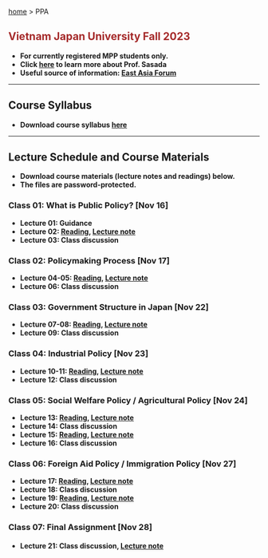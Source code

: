 [home](https://hirosasada.github.io/) > PPA  
## <font color="BROWN">Vietnam Japan University Fall 2023</font>    
- **For currently registered MPP students only.**  
- **Click [here](https://hirosasada.github.io/) to learn more about Prof. Sasada**
- **Useful source of information: [East Asia Forum](https://www.eastasiaforum.org/)**  
__________________________________________________________  
    
## Course Syllabus      
- **Download course syllabus [here](https://drive.google.com/file/d/1KCKLGnk-xRbeFtJi0sntYkx00pLC0kaq/view?usp=sharing)**   

__________________________________________________________  
    
## Lecture Schedule and Course Materials  
- **Download course materials (lecture notes and readings) below.**  
- **The files are password-protected.**  
### Class 01: What is Public Policy? [Nov 16]  
- **Lecture 01: Guidance**    
- **Lecture 02: [Reading](https://drive.google.com/file/d/1-gpPMhYiJyrjltMS2AiZIaw7X2pGA7l0/view?usp=sharing), [Lecture note](https://docs.google.com/presentation/d/1rGAvFEZTZ5Wjz7Noty_dhB8AbiO-EK8Z/edit?usp=sharing&ouid=104589837005913685916&rtpof=true&sd=true)**  
- **Lecture 03: Class discussion**  
### Class 02: Policymaking Process [Nov 17]    
- **Lecture 04-05: [Reading](https://drive.google.com/file/d/1qE7tWCvEmKFPvFg_EmMNThgp4UJj943g/view?usp=sharing), [Lecture note](https://docs.google.com/presentation/d/1aF5So15Zw_DfvZQ1ViouBmlrB-WkZbgu/edit?usp=sharing&ouid=104589837005913685916&rtpof=true&sd=true)**   
- **Lecture 06: Class discussion**  
### Class 03: Government Structure in Japan [Nov 22]    
- **Lecture 07-08: [Reading](https://drive.google.com/file/d/1wBbTRzsGGpBSJRPTVrI7J8IeqKM-_VjQ/view?usp=sharing), [Lecture note](https://docs.google.com/presentation/d/1LlpvDTvXwk2YCFRryFq8XQahdUrecm4T/edit?usp=sharing&ouid=104589837005913685916&rtpof=true&sd=true)**  
- **Lecture 09: Class discussion**  
### Class 04: Industrial Policy [Nov 23]   
- **Lecture 10-11: [Reading](https://drive.google.com/file/d/1Y4mfIwx1EWLEMQvpcjNLNNJD6banbsYW/view?usp=drive_link),  [Lecture note](https://docs.google.com/presentation/d/1s8f7MZ19wAnTJ5HnhHYylA96R0JqPEkE/edit?usp=sharing&ouid=104589837005913685916&rtpof=true&sd=true)**  
- **Lecture 12: Class discussion**  
### Class 05: Social Welfare Policy / Agricultural Policy [Nov 24]   
- **Lecture 13: [Reading](https://drive.google.com/file/d/1vzYHnnFQbWAxgmz8_yaFpbOnNXx7jJQs/view?usp=sharing), [Lecture note](https://docs.google.com/presentation/d/1j2tIb-YbNP8GpgiddPyW5P1ux-7p-G-2/edit?usp=sharing&ouid=104589837005913685916&rtpof=true&sd=true)**  
- **Lecture 14: Class discussion**
- **Lecture 15: [Reading](https://drive.google.com/file/d/1SSTvF69W2sYGTrTZCGh06OJfDZx5wIa7/view?usp=sharing), [Lecture note](https://docs.google.com/presentation/d/12rJ4fKxXx0553JPRIEOHP3lTn-WvPO1n/edit?usp=sharing&ouid=104589837005913685916&rtpof=true&sd=true)**  
- **Lecture 16: Class discussion**  
### Class 06: Foreign Aid Policy / Immigration Policy [Nov 27]   
- **Lecture 17: [Reading](https://drive.google.com/file/d/1tio_s2c1Vn5YM45vnzoLERLMvkBCfF2Z/view?usp=sharing), [Lecture note](https://docs.google.com/presentation/d/1IC3u4NvNMCHmfshz46x6f4BiWF0z4ad0/edit?usp=sharing&ouid=104589837005913685916&rtpof=true&sd=true)**  
- **Lecture 18: Class discussion**  
- **Lecture 19: [Reading](https://drive.google.com/file/d/1LkfbwQAeH0E2LMiCYCC2v1FU-sJ6dvoC/view?usp=sharing), [Lecture note](https://docs.google.com/presentation/d/1ywEus-3BzOMsVyevaDOuRuwix44cmU7w/edit?usp=sharing&ouid=104589837005913685916&rtpof=true&sd=true)**  
- **Lecture 20: Class discussion**  
### Class 07: Final Assignment [Nov 28]   
- **Lecture 21: Class discussion, [Lecture note](https://docs.google.com/presentation/d/1rdMkLM6xHS273Fw-PYtaLAPksOBWQWV5/edit?usp=drive_link&ouid=104589837005913685916&rtpof=true&sd=true)**　   
